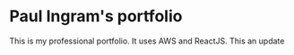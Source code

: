 # Paul Ingram's portfolio

This is my professional portfolio. It uses AWS and ReactJS. This an update
